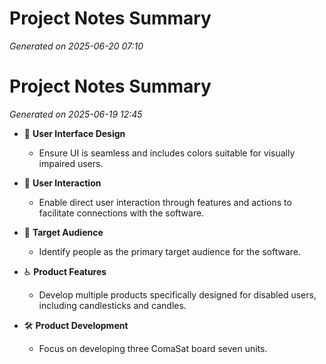 # Project Notes Summary

*Generated on 2025-06-20 07:10*

# Project Notes Summary

*Generated on 2025-06-19 12:45*

- 🎨 **User Interface Design**
  - Ensure UI is seamless and includes colors suitable for visually impaired users.

- 💬 **User Interaction**
  - Enable direct user interaction through features and actions to facilitate connections with the software.

- 🎯 **Target Audience**
  - Identify people as the primary target audience for the software.

- ♿ **Product Features**
  - Develop multiple products specifically designed for disabled users, including candlesticks and candles.

- 🛠️ **Product Development**
  - Focus on developing three ComaSat board seven units.